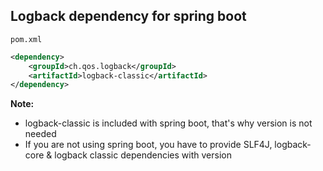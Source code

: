 ## Logback dependency for spring boot
`pom.xml`
```xml
<dependency>
	<groupId>ch.qos.logback</groupId>
	<artifactId>logback-classic</artifactId>
</dependency>
```
**Note:**
* logback-classic is included with spring boot, that's why version is not needed
* If you are not using spring boot, you have to provide SLF4J, logback-core & logback classic dependencies with version
